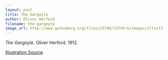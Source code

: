 ```yaml
---
layout: post
title: The Gargoyle
author: Oliver Herford
filename: the-gargoyle
image_url: http://www.gutenberg.org/files/23749/23749-h/images/illos13.jpg
---
```


_The Gargoyle_.  Oliver Herford.  1912.

[Illustration Source](http://www.gutenberg.org/files/23749/23749-h/23749-h.htm#The_Gargoyle).

